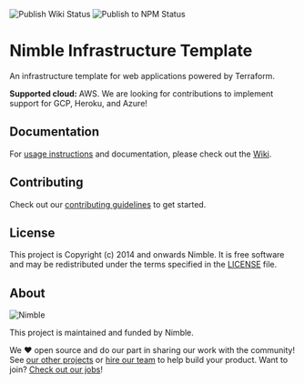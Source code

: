 ![Publish Wiki Status](https://github.com/nimblehq/infrastructure-templates/actions/workflows/publish-wiki.yml/badge.svg)
![Publish to NPM Status](https://github.com/nimblehq/infrastructure-templates/actions/workflows/publish.yml/badge.svg)

# Nimble Infrastructure Template

An infrastructure template for web applications powered by Terraform.

**Supported cloud:** AWS. We are looking for contributions to implement support for GCP, Heroku, and Azure!

## Documentation
For [usage instructions](../../wiki/getting-started) and documentation, please check out the [Wiki](../../wiki).

## Contributing

Check out our [contributing guidelines](../../wiki/contributing) to get started.

## License

This project is Copyright (c) 2014 and onwards Nimble. It is free software and may be redistributed under the terms specified in the [LICENSE] file.

[LICENSE]: /LICENSE

## About

![Nimble](https://assets.nimblehq.co/logo/dark/logo-dark-text-160.png)

This project is maintained and funded by Nimble.

We ❤️ open source and do our part in sharing our work with the community!
See [our other projects][community] or [hire our team][hire] to help build your product.
Want to join? [Check out our jobs][jobs]!

[community]: https://github.com/nimblehq
[hire]: https://nimblehq.co/
[jobs]: https://jobs.nimblehq.co/
